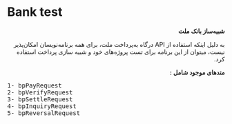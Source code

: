 # Bank test

<div style="text-align:right;" dir="rtl">

<strong>شبیه‌ساز بانک ملت</strong>
<p>
به دلیل اینکه استفاده از API  درگاه به‌پرداخت ملت، برای همه برنامه‌نویسان امکان‌پذیر نیست، میتوان از این برنامه برای تست پروژه‌های خود و شبیه سازی پرداخت استفاده کرد.
</p>

<strong>متد‌های موجود شامل :</strong>
<p>
<pre style="text-align:left;" dir="ltr">
1- bpPayRequest
2- bpVerifyRequest
3- bpSettleRequest
4- bpInquiryRequest
5- bpReversalRequest
</pre>
</p>


</div>
